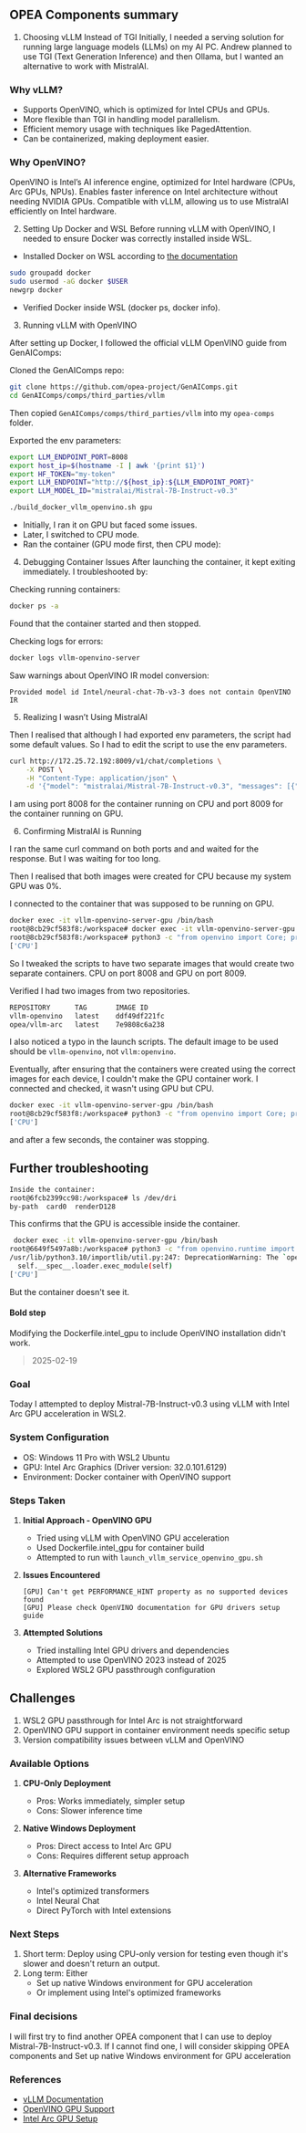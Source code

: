 ## OPEA Components summary

1. Choosing vLLM Instead of TGI
Initially, I needed a serving solution for running large language models (LLMs) on my AI PC. Andrew planned to use TGI (Text Generation Inference) and then Ollama, but I wanted an alternative to work with MistralAI.

### Why vLLM?

- Supports OpenVINO, which is optimized for Intel CPUs and GPUs.
- More flexible than TGI in handling model parallelism.
- Efficient memory usage with techniques like PagedAttention.
- Can be containerized, making deployment easier.

### Why OpenVINO?

OpenVINO is Intel’s AI inference engine, optimized for Intel hardware (CPUs, Arc GPUs, NPUs).
Enables faster inference on Intel architecture without needing NVIDIA GPUs.
Compatible with vLLM, allowing us to use MistralAI efficiently on Intel hardware.

2. Setting Up Docker and WSL
Before running vLLM with OpenVINO, I needed to ensure Docker was correctly installed inside WSL.

- Installed Docker on WSL according to [the documentation](https://docs.docker.com/engine/install/ubuntu/)
```bash
sudo groupadd docker
sudo usermod -aG docker $USER
newgrp docker
```
- Verified Docker inside WSL (docker ps, docker info).

3. Running vLLM with OpenVINO
   
After setting up Docker, I followed the official vLLM OpenVINO guide from GenAIComps:

Cloned the GenAIComps repo:

```bash
git clone https://github.com/opea-project/GenAIComps.git
cd GenAIComps/comps/third_parties/vllm
```
Then copied `GenAIComps/comps/third_parties/vllm` into my `opea-comps` folder.

Exported the env parameters:
```bash
export LLM_ENDPOINT_PORT=8008
export host_ip=$(hostname -I | awk '{print $1}')
export HF_TOKEN="my-token"
export LLM_ENDPOINT="http://${host_ip}:${LLM_ENDPOINT_PORT}"
export LLM_MODEL_ID="mistralai/Mistral-7B-Instruct-v0.3"
```



```bash 
./build_docker_vllm_openvino.sh gpu
```
- Initially, I ran it on GPU but faced some issues.
- Later, I switched to CPU mode.
- Ran the container (GPU mode first, then CPU mode):


4. Debugging Container Issues
After launching the container, it kept exiting immediately. I troubleshooted by:

Checking running containers:
```bash
docker ps -a
```
Found that the container started and then stopped.

Checking logs for errors:
```bash
docker logs vllm-openvino-server
```
Saw warnings about OpenVINO IR model conversion:

`Provided model id Intel/neural-chat-7b-v3-3 does not contain OpenVINO IR`


5. Realizing I wasn’t Using MistralAI
   
Then I realised that although I had exported env parameters, the script had some default values. So I had to edit the script to use the env parameters.

```bash
curl http://172.25.72.192:8009/v1/chat/completions \
    -X POST \
    -H "Content-Type: application/json" \
    -d '{"model": "mistralai/Mistral-7B-Instruct-v0.3", "messages": [{"role": "user", "content": "What is Deep Learning?"}], "max_tokens": 17}'
```
 I am using port 8008 for the container running on CPU and port 8009 for the container running on GPU.

 6. Confirming MistralAI is Running

I ran the same curl command on both ports and and waited for the response.
But I was waiting for too long. 

Then I realised that both images were created for CPU because my system GPU was 0%.

I connected to the container that was supposed to be running on GPU.
```bash
docker exec -it vllm-openvino-server-gpu /bin/bash
root@8cb29cf583f8:/workspace# docker exec -it vllm-openvino-server-gpu /bin/bash
root@8cb29cf583f8:/workspace# python3 -c "from openvino import Core; print(Core().available_devices)"
['CPU']
```

So I tweaked the scripts to have two separate images that would create two separate containers.
CPU on port 8008 and GPU on port 8009.

Verified I had two images from two repositories. 
```bash
REPOSITORY      TAG       IMAGE ID   
vllm-openvino   latest    ddf49df221fc  
opea/vllm-arc   latest    7e9808c6a238  
```

I also noticed a typo in the launch scripts. The default image to be used should be `vllm-openvino`, not `vllm:openvino`.


Eventually, after ensuring that the containers were created using the correct images for each device, I couldn't make the GPU container work. I connected and checked, it wasn't using GPU but CPU. 

```bash
docker exec -it vllm-openvino-server-gpu /bin/bash
root@8cb29cf583f8:/workspace# python3 -c "from openvino import Core; print(Core().available_devices)"
['CPU']
```

and after a few seconds, the container was stopping. 

## Further troubleshooting

```bash
Inside the container:
root@6fcb2399cc98:/workspace# ls /dev/dri
by-path  card0  renderD128
```
This confirms that the GPU is accessible inside the container.
```bash
 docker exec -it vllm-openvino-server-gpu /bin/bash
root@6649f5497a8b:/workspace# python3 -c "from openvino.runtime import Core; print(Core().available_devices)"
/usr/lib/python3.10/importlib/util.py:247: DeprecationWarning: The `openvino.runtime` module is deprecated and will be removed in the 2026.0 release. Please replace `openvino.runtime` with `openvino`.
  self.__spec__.loader.exec_module(self)
['CPU']
```
But the container doesn't see it.
#### Bold step
Modifying the Dockerfile.intel_gpu to include OpenVINO installation didn't work.


> 2025-02-19


### Goal
Today I attempted to deploy Mistral-7B-Instruct-v0.3 using vLLM with Intel Arc GPU acceleration in WSL2.

### System Configuration
- OS: Windows 11 Pro with WSL2 Ubuntu
- GPU: Intel Arc Graphics (Driver version: 32.0.101.6129)
- Environment: Docker container with OpenVINO support

### Steps Taken

1. **Initial Approach - OpenVINO GPU**
   - Tried using vLLM with OpenVINO GPU acceleration
   - Used Dockerfile.intel_gpu for container build
   - Attempted to run with `launch_vllm_service_openvino_gpu.sh`

2. **Issues Encountered**
   ```
   [GPU] Can't get PERFORMANCE_HINT property as no supported devices found
   [GPU] Please check OpenVINO documentation for GPU drivers setup guide
   ```

3. **Attempted Solutions**
   - Tried installing Intel GPU drivers and dependencies
   - Attempted to use OpenVINO 2023 instead of 2025
   - Explored WSL2 GPU passthrough configuration

## Challenges
1. WSL2 GPU passthrough for Intel Arc is not straightforward
2. OpenVINO GPU support in container environment needs specific setup
3. Version compatibility issues between vLLM and OpenVINO

### Available Options

1. **CPU-Only Deployment**
   - Pros: Works immediately, simpler setup
   - Cons: Slower inference time

2. **Native Windows Deployment**
   - Pros: Direct access to Intel Arc GPU
   - Cons: Requires different setup approach

3. **Alternative Frameworks**
   - Intel's optimized transformers
   - Intel Neural Chat
   - Direct PyTorch with Intel extensions

### Next Steps

1. Short term: Deploy using CPU-only version for testing even though it's slower and doesn't return an output.
2. Long term: Either
   - Set up native Windows environment for GPU acceleration
   - Or implement using Intel's optimized frameworks

### Final decisions

I will first try to find another OPEA component that I can use to deploy Mistral-7B-Instruct-v0.3.
If I cannot find one, I will consider skipping OPEA components and Set up native Windows environment for GPU acceleration

### References
- [vLLM Documentation](https://github.com/vllm-project/vllm)
- [OpenVINO GPU Support](https://docs.openvino.ai/latest/openvino_docs_install_guides_installing_openvino_docker.html)
- [Intel Arc GPU Setup](https://www.intel.com/content/www/us/en/developer/articles/guide/getting-started-with-intel-oneapi-base-toolkit-in-wsl-2.html) 